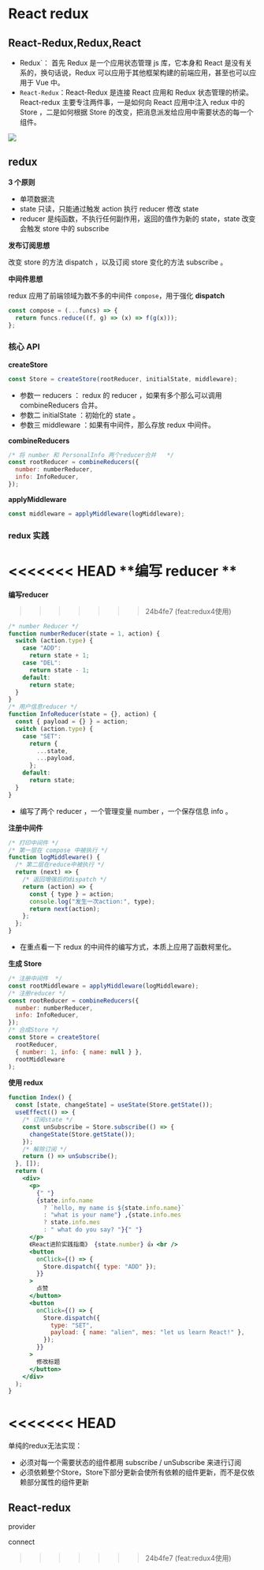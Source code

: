 # React redux

## React-Redux,Redux,React

- Redux`： 首先 Redux 是一个应用状态管理 js 库，它本身和 React 是没有关系的，换句话说，Redux 可以应用于其他框架构建的前端应用，甚至也可以应用于 Vue 中。
- `React-Redux`：React-Redux 是连接 React 应用和 Redux 状态管理的桥梁。React-redux 主要专注两件事，一是如何向 React 应用中注入 redux 中的 Store ，二是如何根据 Store 的改变，把消息派发给应用中需要状态的每一个组件。

![](https://p6-juejin.byteimg.com/tos-cn-i-k3u1fbpfcp/83eaf84d71b04b94b7b7e754a6778cd1~tplv-k3u1fbpfcp-watermark.image)

## redux

**3 个原则**

- 单项数据流
- state 只读，只能通过触发 action 执行 reducer 修改 state
- reducer 是纯函数，不执行任何副作用，返回的值作为新的 state，state 改变会触发 store 中的 subscribe

**发布订阅思想**

改变 store 的方法 dispatch ，以及订阅 store 变化的方法 subscribe 。

**中间件思想**

redux 应用了前端领域为数不多的中间件 `compose`，用于强化 **dispatch**

```jsx
const compose = (...funcs) => {
  return funcs.reduce((f, g) => (x) => f(g(x)));
};
```

### 核心 API

**createStore**

```jsx
const Store = createStore(rootReducer, initialState, middleware);
```

- 参数一 reducers ： redux 的 reducer ，如果有多个那么可以调用 combineReducers 合并。
- 参数二 initialState ：初始化的 state 。
- 参数三 middleware ：如果有中间件，那么存放 redux 中间件。

**combineReducers**

```js
/* 将 number 和 PersonalInfo 两个reducer合并   */
const rootReducer = combineReducers({
  number: numberReducer,
  info: InfoReducer,
});
```

**applyMiddleware**

```js
const middleware = applyMiddleware(logMiddleware);
```

### redux 实践

<<<<<<< HEAD
**编写 reducer
**
=======
**编写reducer**
>>>>>>> 24b4fe7 (feat:redux4使用)

```js
/* number Reducer */
function numberReducer(state = 1, action) {
  switch (action.type) {
    case "ADD":
      return state + 1;
    case "DEL":
      return state - 1;
    default:
      return state;
  }
}
/* 用户信息reducer */
function InfoReducer(state = {}, action) {
  const { payload = {} } = action;
  switch (action.type) {
    case "SET":
      return {
        ...state,
        ...payload,
      };
    default:
      return state;
  }
}
```

- 编写了两个 reducer ，一个管理变量 number ，一个保存信息 info 。

**注册中间件**

```js
/* 打印中间件 */
/* 第一层在 compose 中被执行 */
function logMiddleware() {
  /* 第二层在reduce中被执行 */
  return (next) => {
    /* 返回增强后的dispatch */
    return (action) => {
      const { type } = action;
      console.log("发生一次action:", type);
      return next(action);
    };
  };
}
```

- 在重点看一下 redux 的中间件的编写方式，本质上应用了函数柯里化。

**生成 Store**

```js
/* 注册中间件  */
const rootMiddleware = applyMiddleware(logMiddleware);
/* 注册reducer */
const rootReducer = combineReducers({
  number: numberReducer,
  info: InfoReducer,
});
/* 合成Store */
const Store = createStore(
  rootReducer,
  { number: 1, info: { name: null } },
  rootMiddleware
);
```

**使用 redux**

```jsx
function Index() {
  const [state, changeState] = useState(Store.getState());
  useEffect(() => {
    /* 订阅state */
    const unSubscribe = Store.subscribe(() => {
      changeState(Store.getState());
    });
    /* 解除订阅 */
    return () => unSubscribe();
  }, []);
  return (
    <div>
      <p>
        {" "}
        {state.info.name
          ? `hello, my name is ${state.info.name}`
          : "what is your name"} ,{state.info.mes
          ? state.info.mes
          : " what do you say? "}{" "}
      </p>
      《React进阶实践指南》 {state.number} 👍 <br />
      <button
        onClick={() => {
          Store.dispatch({ type: "ADD" });
        }}
      >
        点赞
      </button>
      <button
        onClick={() => {
          Store.dispatch({
            type: "SET",
            payload: { name: "alien", mes: "let us learn React!" },
          });
        }}
      >
        修改标题
      </button>
    </div>
  );
}
```
<<<<<<< HEAD
=======

单纯的redux无法实现：

- 必须对每一个需要状态的组件都用 subscribe / unSubscribe 来进行订阅
- 必须依赖整个Store，Store下部分更新会使所有依赖的组件更新，而不是仅依赖部分属性的组件更新

## React-redux

provider

connect
>>>>>>> 24b4fe7 (feat:redux4使用)
